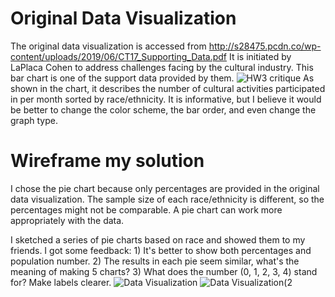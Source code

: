 # Original Data Visualization
The original data visualization is accessed from http://s28475.pcdn.co/wp-content/uploads/2019/06/CT17_Supporting_Data.pdf
It is initiated by LaPlaca Cohen to address challenges facing by the cultural industry. This bar chart is one of the support data provided by them. 
![HW3 critique](https://user-images.githubusercontent.com/60080058/73620567-94495680-4600-11ea-8475-558d3cc82b8a.JPG)
As shown in the chart, it describes the number of cultural activities participated in per month sorted by race/ethnicity. It is informative, but I believe it would be better to change the color scheme, the bar order, and even change the graph type.
# Wireframe my solution
I chose the pie chart because only percentages are provided in the original data visualization. The sample size of each race/ethnicity is different, so the percentages might not be comparable. A pie chart can work more appropriately with the data.

I sketched a series of pie charts based on race and showed them to my friends. I got some feedback: 1) It's better to show both percentages and population number.  2) The results in each pie seem similar, what's the meaning of making 5 charts? 3) What does the number (0, 1, 2, 3, 4) stand for? Make labels clearer.
![Data Visualization](https://user-images.githubusercontent.com/60080058/73620579-9f03eb80-4600-11ea-98ab-b8e7176085c7.png)
![Data Visualization(2](https://user-images.githubusercontent.com/60080058/73620586-a3c89f80-4600-11ea-8054-0f28a0ac0936.png)
